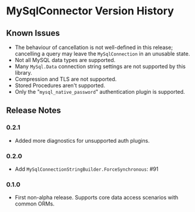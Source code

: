 # MySqlConnector Version History

## Known Issues

* The behaviour of cancellation is not well-defined in this release; cancelling a query
may leave the `MySqlConnection` in an unusable state.
* Not all MySQL data types are supported.
* Many `MySql.Data` connection string settings are not supported by this library.
* Compression and TLS are not supported.
* Stored Procedures aren't supported.
* Only the "`mysql_native_password`" authentication plugin is supported.

## Release Notes

### 0.2.1

* Added more diagnostics for unsupported auth plugins.

### 0.2.0

* Add `MySqlConnectionStringBuilder.ForceSynchronous`: #91

### 0.1.0

* First non-alpha release. Supports core data access scenarios with common ORMs.
